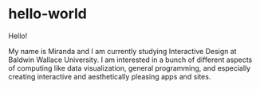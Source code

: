 # hello-world

Hello!

My name is Miranda and I am currently studying Interactive Design at Baldwin Wallace University. I am interested
in a bunch of different aspects of computing like data visualization, general programming, and especially
creating interactive and aesthetically pleasing apps and sites.
